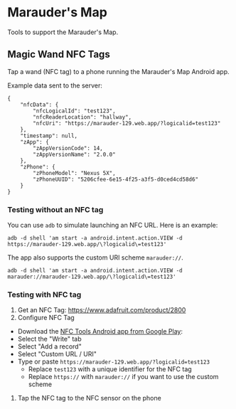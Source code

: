 # Marauder's Map
Tools to support the Marauder's Map.

## Magic Wand NFC Tags
Tap a wand (NFC tag) to a phone running the Marauder's Map Android app.

Example data sent to the server:

    {
        "nfcData": {
            "nfcLogicalId": "test123",
            "nfcReaderLocation": "hallway",
            "nfcUri": "https://marauder-129.web.app/?logicalid=test123"
        },
        "timestamp": null,
        "zApp": {
            "zAppVersionCode": 14,
            "zAppVersionName": "2.0.0"
        },
        "zPhone": {
            "zPhoneModel": "Nexus 5X",
            "zPhoneUUID": "5206cfee-6e15-4f25-a3f5-d0ced4cd58d6"
        }
    }

### Testing without an NFC tag
You can use `adb` to simulate launching an NFC URL. Here is an example:

    adb -d shell 'am start -a android.intent.action.VIEW -d https://marauder-129.web.app/\?logicalid\=test123'

The app also supports the custom URI scheme `marauder://`.

    adb -d shell 'am start -a android.intent.action.VIEW -d marauder://marauder-129.web.app/\?logicalid\=test123'

### Testing with NFC tag

1. Get an NFC Tag: https://www.adafruit.com/product/2800
1. Configure NFC Tag
  * Download the [NFC Tools Android app from Google Play](https://play.google.com/store/apps/details?id=com.wakdev.wdnfc&hl=en_US):
  * Select the "Write" tab
  * Select "Add a record"
  * Select "Custom URL / URI"
  * Type or paste `https://marauder-129.web.app/?logicalid=test123`
    * Replace `test123` with a unique identifier for the NFC tag
    * Replace `https://` with `marauder://` if you want to use the custom scheme
1. Tap the NFC tag to the NFC sensor on the phone

